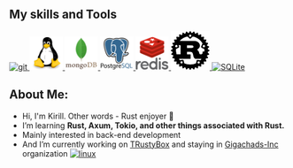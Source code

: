 
## My skills and Tools
<p align="left"> <a href="https://git-scm.com/" target="_blank" rel="noreferrer"> <img src="https://www.vectorlogo.zone/logos/git-scm/git-scm-icon.svg" alt="git" width="60" height="60"/> </a> <a href="https://www.linux.org/" target="_blank" rel="noreferrer"> <img src="https://raw.githubusercontent.com/devicons/devicon/master/icons/linux/linux-original.svg" alt="linux" width="60" height="60"/> </a> <a href="https://www.mongodb.com/" target="_blank" rel="noreferrer"> <img src="https://raw.githubusercontent.com/devicons/devicon/master/icons/mongodb/mongodb-original-wordmark.svg" alt="mongodb" width="60" height="60"/> </a> <a href="https://www.postgresql.org" target="_blank" rel="noreferrer"> <img src="https://raw.githubusercontent.com/devicons/devicon/master/icons/postgresql/postgresql-original-wordmark.svg" alt="postgresql" width="60" height="60"/> </a> <a href="https://redis.io" target="_blank" rel="noreferrer"> <img src="https://raw.githubusercontent.com/devicons/devicon/master/icons/redis/redis-original-wordmark.svg" alt="redis" width="60" height="60"/> </a> <a href="https://www.rust-lang.org" target="_blank" rel="noreferrer"> <img src="https://raw.githubusercontent.com/devicons/devicon/master/icons/rust/rust-plain.svg" alt="rust" width="70" height="70"/> </a> <a href="https://sqlite.org/" target="_blank" rel="noreferrer"> <img src="https://skillicons.dev/icons?i=sqlite" alt="SQLite" width="55" height="70"/> </a> </p>

## About Me:

- Hi, I'm Kirill. Other words - Rust enjoyer 🦀
- I’m learning **Rust, Axum, Tokio, and other things associated with Rust.**
- Mainly interested in back-end development
- And I’m currently working on [TRustyBox](https://github.com/1101-1/TRustyBox) and staying in [Gigachads-Inc](https://github.com/Gigachads-Inc) organization </a> <a href="https://github.com/Gigachads-Inc" target="_blank" rel="noreferrer"> <img src="https://avatars.githubusercontent.com/u/119753129?s=200&v=4" alt="linux" width="30" height="30"/> </a>
